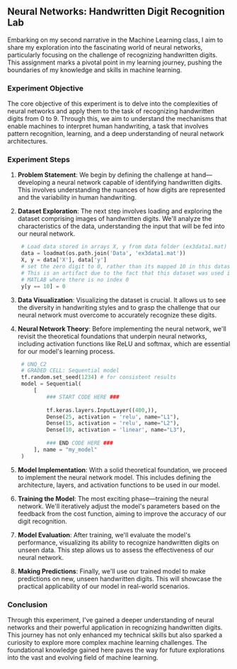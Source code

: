 
## Neural Networks: Handwritten Digit Recognition Lab

Embarking on my second narrative in the Machine Learning class, I aim to share my exploration into the fascinating world of neural networks, particularly focusing on the challenge of recognizing handwritten digits. This assignment marks a pivotal point in my learning journey, pushing the boundaries of my knowledge and skills in machine learning.

### Experiment Objective
The core objective of this experiment is to delve into the complexities of neural networks and apply them to the task of recognizing handwritten digits from 0 to 9. Through this, we aim to understand the mechanisms that enable machines to interpret human handwriting, a task that involves pattern recognition, learning, and a deep understanding of neural network architectures.

### Experiment Steps
  1. **Problem Statement**: We begin by defining the challenge at hand—developing a neural network capable of identifying handwritten digits. This involves understanding the nuances of how digits are represented and the variability in human handwriting.

  2. **Dataset Exploration**: The next step involves loading and exploring the dataset comprising images of handwritten digits. We'll analyze the characteristics of the data, understanding the input that will be fed into our neural network.
     ```python
      # Load data stored in arrays X, y from data folder (ex3data1.mat)
      data = loadmat(os.path.join('Data', 'ex3data1.mat'))
      X, y = data['X'], data['y']
      # set the zero digit to 0, rather than its mapped 10 in this dataset
      # This is an artifact due to the fact that this dataset was used in 
      # MATLAB where there is no index 0
      y[y == 10] = 0

  4. **Data Visualization**: Visualizing the dataset is crucial. It allows us to see the diversity in handwriting styles and to grasp the challenge that our neural network must overcome to accurately recognize these digits.

  5. **Neural Network Theory**: Before implementing the neural network, we'll revisit the theoretical foundations that underpin neural networks, including activation functions like ReLU and softmax, which are essential for our model's learning process.
     ```python
      # UNQ_C2
      # GRADED CELL: Sequential model
      tf.random.set_seed(1234) # for consistent results
      model = Sequential(
          [               
              ### START CODE HERE ### 
              
              tf.keras.layers.InputLayer((400,)),
              Dense(25, activation = 'relu', name="L1"),
              Dense(15, activation = 'relu', name="L2"),
              Dense(10, activation = 'linear', name="L3"),        
      
              ### END CODE HERE ### 
          ], name = "my_model" 
      )

  7. **Model Implementation**: With a solid theoretical foundation, we proceed to implement the neural network model. This includes defining the architecture, layers, and activation functions to be used in our model.

  8. **Training the Model**: The most exciting phase—training the neural network. We'll iteratively adjust the model's parameters based on the feedback from the cost function, aiming to improve the accuracy of our digit recognition.

  9. **Model Evaluation**: After training, we'll evaluate the model's performance, visualizing its ability to recognize handwritten digits on unseen data. This step allows us to assess the effectiveness of our neural network.

  10. **Making Predictions**: Finally, we'll use our trained model to make predictions on new, unseen handwritten digits. This will showcase the practical applicability of our model in real-world scenarios.

### Conclusion
Through this experiment, I've gained a deeper understanding of neural networks and their powerful application in recognizing handwritten digits. This journey has not only enhanced my technical skills but also sparked a curiosity to explore more complex machine learning challenges. The foundational knowledge gained here paves the way for future explorations into the vast and evolving field of machine learning.
